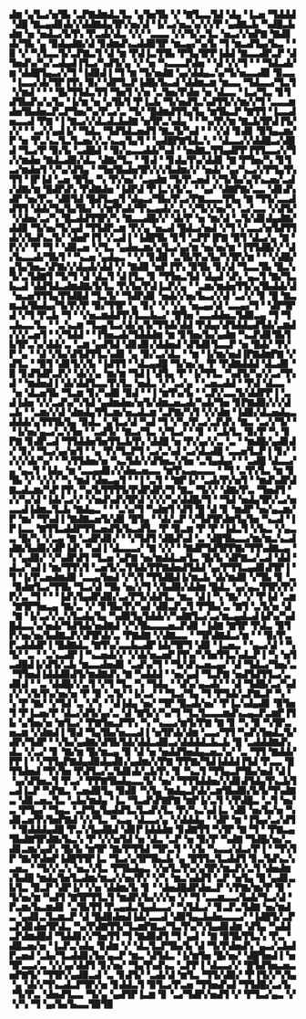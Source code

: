 ▟▆▝▄▜▃▞▅▜▙▝▃▛▇▟▆▟▃▜▃▝▄▜▅▜▙▝▞▝▇▜▃▃▜▟▝▟▄▝▐▃▅▝▜▟▟▟▝▟█▝▇▃▄▟▊▟▞▞▟▟▇▟▄▜▛▞▅▞▟▝▐▞▃▞▅▃▚▞▞▞▛▝▄▟▇▃▙▝▚▟█▃▙▟▆▝▅▝▅▟▃▞▙▜▚▝▛▃▟▞▟▃▝▞▞▝▃▃▃▝▞▞▜▞▃▜▃▝▅▃▞▞▅▛▇▝▇▟▊▟▞▜▙▝▄▝▉▟▄▟▇▞▟▝▊▟▆▟▚▃▟▟▉▜▛▝▆▃▄▞▚▞▙▝▜▝▆▃▟▜▄▞▙▃▝▝▉▝▞▝▚▜▃▃▜▞▃▛▇▃▜▝▟▝▆▝▛▟▐▃▜▜▙▝▛▜▄▜▛▛▐▟▟▝▇▃▃▟▛▃▛▝▟▜▅▟▚▞▚▞▃▟▄▟▐▜▃▞▚▟▜▞▄▝▞▝▅▝▚▃▃▃▛▟▅▝▝▟▝▞▞▜▝▝▝▜▟▃▟▞▆▝▟▟█▜▄▃▞▞▜▝▐▟▉▟▐▝▜▝▆▝▜▞▅▟▇▝▄▞▟▟▄▃▚▞▜▞▅▃▃▟▉▝▉▃▃▝▐▃▃▞▟▞▜▛▐▜▚▝▉▞▝▟▛▜▃▛▐▟█▞▙▃▟▝▟▟▆▃▆▝▆▃▃▝▜▟▃▃▞▜▃▜▝▞▆▟▝▝▝▝█▞▜▜▟▃▜▜▝▜▅▜▝▞▅▝▃▜▅▞▛▟▅▝▅▝▟▃▃▝▐▃▞▜▃▝▊▜▟▜▙▟▚▞▄▜▄▝▐▞▆▝▅▝▄▜▙▜▝▛▐▃▙▝▜▞▅▟▜▃▚▟▜▜▞▞▆▞▞▜▝▃▃▃▆▟▅▜▙▟▅▃▛▃▛▜▅▞▚▞▛▃▞▃▝▜▞▝█▟▆▟▜▜▄▜▄▝▆▜▙▃▛▝▇▜▜▝▐▃▃▟▅▃▃▟▝▛▇▝▐▝▇▃▞▞▟▃▟▃▙▟▇▝▅▜▛▃▚▟▄▝▝▝▚▞▛▞▆▝▇▃▙▜▛▟▐▜▞▞▞▝▝▃▞▞▄▟▐▞▝▜▟▃▝▜▟▜▟▃▅▟▜▝▇▃▜▞▚▟▝▝▝▞▟▝▊▟▊▝▉▜▄▃▆▞▛▝▅▝▛▃▚▃▜▃▜▃▅▞▞▃▚▃▄▜▄▜▝▝▄▟█▛▇▜▟▃▚▝▝▟▃▃▞▞▟▟█▃▞▟█▟▝▜▃▞▛▝▉▞▙▝▃▟█▟▝▝▉▞▄▃▃▟▟▞▚▟▝▝▅▟▇▃▜▜▄▟▛▛▐▜▜▃▃▞▞▜▞▞▆▟▅▝▇▟▃▟▉▞▟▃▝▟▇▞▜▃▝▝▊▟▝▝▊▟▄▜▚▞▟▟▊▝▇▝▛▜▅▞▚▝▊▜▃▞▆▟▅▜▝▞▚▞▟▜▄▝▝▜▅▜▙▟▅▜▛▞▞▞▙▟▆▞▞▝▅▟▞▝▄▞▚▃▞▞▛▜▄▜▚▜▜▝▐▛▐▟▝▃▅▝█▜▄▝▚▝▛▞▅▞▝▃▄▟▆▝▜▞▛▃▅▟▝▞▜▞▙▞▄▜▚▃▅▞▃▟▞▟▇▞▆▝█▟▛▟▚▝▛▟▇▟▅▝▐▟▛▟▝▛▐▃▚▜▞▃▝▝▄▞▝▟▇▛▇▞▃▃▝▟▊▟▚▟▛▝▅▞▛▃▝▟▉▜▟▝█▟▜▃▄▜▝▟▄▃▞▜▙▞▛▃▞▛▇▃▃▃▜▜▄▝▇▝▜▜▞▃▃▟▟▜▜▝▟▟▞▜▄▜▄▜▙▞▝▞▆▜▚▟▞▜▚▃▄▟▞▃▚▝▞▜▞▞▅▞▚▝▃▞▃▃▝▞▟▜▞▝▞▟▅▞▃▞▚▝█▃▟▟▜▜▛▞▚▝▇▃▃▟█▞▞▝▟▞▛▝▅▝▆▞▟▝▃▜▞▟▊▟▄▟▇▞▟▟▉▝▜▞▅▞▜▞▄▟▝▜▜▟▛▃▆▝▛▞▄▝▅▃▟▝█▟▃▞▅▟▝▞▜▝▞▃▃▞▅▜▟▜▜▟▞▞▙▟▚▃▜▞▝▟▅▛▐▜▝▞▃▟▐▝▐▟█▜▙▝▊▜▝▃▛▛▐▛▇▝▉▜▝▟▃▞▄▝▇▝▛▞▞▝▛▝▜▝▝▟▉▃▅▝▞▜▃▝▄▟▅▃▆▞▄▜▃▞▄▞▆▝▅▞▅▞▆▝▐▜▜▟█▞▞▝▟▞▙▃▃▟▞▜▙▜▝▝▚▃▅▝▄▟▄▃▝▝▞▝▊▟▉▝▃▜▙▜▚▞▙▞▚▜▛▞▆▝▝▝▞▟█▞▄▜▄▜▅▃▚▛▇▞▞▟▄▟▞▟▟▝▞▝▇▟▉▝▅▛▐▜▚▝▉▜▙▝▊▞▟▝▜▃▃▜▙▝█▃▚▜▞▃▜▟▇▜▝▜▞▜▝▟▝▟▃▜▝▟▐▜▃▝▊▝▜▜▅▃▜▟▝▟▄▟▝▟▚▝▄▃▜▝▇▞▜▃▙▃▟▝▟▟▜▟▃▟▆▟▇▞▙▜▃▝▛▞▙▞▛▟▐▃▛▞▄▝▝▃▆▞▆▟▅▜▜▞▄▜▙▟▟▞▟▝▅▃▅▜▜▜▄▜▜▟█▟▝▜▃▜▞▝▜▟▛▟▊▝▅▟▞▞▅▞▙▃▞▞▟▝▃▞▞▝▊▝█▝▇▃▆▃▙▜▙▟▄▞▜▞▛▞▛▝▉▞▜▜▛▝▄▝▊▞▝▞▝▞▄▝▅▃▄▞▟▝▃▃▄▞▜▝▝▟▛▜▛▟▝▞▜▝▛▃▙▝▜▝▝▞▅▃▆▟▟▜▚▜▃▃▙▃▞▝█▜▅▝▃▃▟▟▅▃▜▟▉▃▄▝▜▝▜▃▙▃▃▜▃▝▝▃▚▃▆▝▜▃▄▜▃▞▟▞▄▜▞▜▜▟▞▟▟▝▛▟▄▞▟▜▟▟▄▟▜▟▞▃▆▟▞▞▞▃▅▜▝▝▞▜▟▟▝▝▐▜▅▃▟▞▜▟▟▟▆▝▆▝▊▜▅▞▙▞▄▟▆▝▚▃▛▟▊▜▙▜▙▜▛▃▚▞▟▟▞▃▝▃▆▝▄▟▜▟▝▟▊▟▊▞▟▟▅▟▝▟▜▟▊▜▃▃▛▝▅▝█▟▞▝▛▞▛▝▄▝▝▟▝▞▙▞▟▜▟▜▜▃▚▟▊▝▄▝▉▞▃▞▟▃▝▝▆▝▐▞▆▞▅▟▐▛▇▟▆▛▇▝▞▟▜▃▝▝▉▜▝▟▊▜▞▞▙▝▐▟▜▜▝▝▟▃▄▟█▝▜▞▅▞▄▝▛▝▛▟▇▟▟▟▝▟▃▟▊▝▉▝▊▟▜▟▛▃▛▞▝▟▞▞▄▝▆▞▆▝▜▟▐▝▟▜▄▝▛▝▐▞▜▜▃▝▚▟▜▞▚▞▞▃▞▜▚▟▝▝▆▟▅▟▐▝▟▞▟▟▜▃▃▜▚▜▃▝▅▟▃▝▞▝▃▞▄▝▝▃▅▃▟▟▝▝▛▟▝▟▃▃▝▝▅▝▟▃▅▜▙▝▜▃▆▝▊▞▚▟▉▝▉▟▝▝▐▝▆▜▚▞▙▝▝▃▛▞▃▃▜▞▟▟▛▛▐▝▃▟▐▟▅▝▞▞▃▟▚▞▚▜▟▝▄▟▆▟▅▞▅▜▞▟▆▃▅▃▟▞▚▟▞▜▅▝▊▛▇▟▉▞▞▞▟▃▙▝▝▃▆▞▞▟▝▟▆▟▄▜▜▃▆▞▅▃▟▃▆▝▃▛▇▞▚▜▝▞▞▟▆▝▐▟▉▞▟▃▅▟▄▃▟▟▟▞▄▜▜▜▙▜▄▝▉▟▃▝▄▜▃▞▟▝▚▟▝▜▝▞▚▞▛▃▞▃▛▟▚▝▇▃▝▃▞▞▜▞▝▝▐▞▅▞▄▃▞▃▚▜▅▝▝▃▟▜▞▝▇▃▞▜▃▝▞▜▃▞▝▝▊▝▝▃▙▜▃▝▉▞▛▝▚▝▊▛▇▝▊▟▛▃▟▝▜▜▟▟▅▜▅▜▜▃▙▜▚▝▟▟█▝▅▝▛▞▄▞▞▃▝▃▝▝▆▟█▞▄▟▊▟▞▝▊▞▝▜▃▞▄▞▅▜▝▝▄▝▛▞▜▃▛▜▝▃▞▃▚▟▝▃▞▟▃▟█▝▃▃▅▜▃▛▐▝▊▞▝▞▞▞▟▞▚▞▝▝▚▜▜▟▅▞▅▝▚▃▜▟▞▞▟▜▅▃▚▜▅▝▃▜▄▟▄▞▝▝▃▟█▝▟▃▃▞▄▝▄▃▜▝▐▟▄▝▆▝▃▃▄▟▊▞▞▟▅▃▅▃▃▝▆▜▚▃▄▃▃▃▝▝▜▝▃▜▚▜▃▝▆▝▊▜▙▝▞▝▞▞▞▝▚▝▆▟▝▟▅▃▄▜▝▝▐▝▃▜▝▝▇▛▐▞▝▃▟▞▛▞▅▜▝▝▆▟▚▟▛▟▇▃▟▃▆▞▚▛▐▜▚▝▚▞▙▜▜▜▜▞▛▟▛▟▛▞▜▝▇▃▝▜▞▞▝▟▇▞▛▃▝▜▅▟▜▝▞▞▚▞▟▝▐▟▞▃▞▞▝▞▅▟▚▟▚▜▛▟▝▞▞▞▚▞▟▟█▞▜▝▝▜▟▝▅▟▄▜▛▞▃▞▅▃▃▟▐▟▆▃▜▃▙▝▇▟▄▃▝▝▝▃▚▞▜▝▚▟▆▜▝▟▜▝█▝▟▝▊▝▆▟▛▝▅▞▄▃▆▞▛▝▆▞▝▜▚▟▐▝▇▟▇▃▅▜▞▟▊▝█▜▄▝▝▟▞▃▛▝▞▜▟▜▛▟▆▜▄▜▅▝▚▃▟▝▐▛▐▃▃▝▇▜▜▃▟▟▛▜▜▃▅▟▜▞▙▃▟▜▃▝▛▝▉▃▆▝▛▝▛▝▐▟▃▜▝▞▙▃▝▞▄▃▃▝█▞▚▝▞▃▄▝▇▝▃▟▛▟▊▞▝▝▞▜▟▜▝▟█▟▚▟▝▃▝▟█▜▙▃▃▞▆▞▆▃▚▃▟▟▇▞▙▟▉▞▟▛▐▟▚▝▚▟▐▝▟▃▃▃▞▝▇▝▞▞▝▝▇▟▛▜▟▜▛▛▇▞▜▜▚▟▇▃▄▝▚▝▄▟▉▞▝▞▚▟▛▟▜▝▜▃▅▝▄▛▇▝▅▞▆▟▟▃▅▜▃▝█▞▙▝▟▛▇▃▞▃▟▝▟▟▝▟▃▞▚▟▐▝▆▞▜▜▚▜▝▃▅▜▞▃▜▜▟▞▛▛▇▟▅▟▜▟▟▝▄▞▛▜▜▃▄▟▊▟▜▛▐▝▜▝▐▞▛▃▅▟▆▟▉▝▃▃▄▜▅▟▝▞▚▜▝▜▜▟█▟▐▞▆▃▙▝▟▞▆▟▉▝▞▜▙▝▊▝▃▝▉▟▆▜▃▞▜▜▙▝▜▃▞▟▝▜▙▝▅▞▞▜▝▞▙▟▉▞▟▟▆▝█▟▃▝▄▞▄▃▜▜▛▞▛▞▛▞▃▝▜▝▝▝▐▟▚▜▄▟▛▟▉▞▃▞▛▜▞▟▟▜▃▝▆▃▝▟▐▝▚▝▇▞▝▞▝▛▐▟▝▃▆▝▇▜▛▜▅▃▄▝▇▞▃▝▞▝▊▜▙▞▛▞▚▟▝▟▉▃▛▃▜▝▛▜▙▞▃▝▇▜▝▃▜▞▅▝▟▝▇▝▐▞▃▞▞▃▚▜▃▟▄▜▄▝▚▟▉▜▄▜▟▟▞▞▚▟▇▜▃▞▃▞▆▃▄▟▃▟▐▟▚▞▚▟█▟▃▃▚▞▅▟▞▜▟▜▟▞▅▟▇▟▝▞▚▜▙▃▃▃▅▃▛▟▊▝▐▟▇▝▇▜▛▝▛▟▃▝▉▜▛▞▅▞▅▞▙▟▇▃▛▞▟▜▛▟▞▃▝▛▇▟▇▝▞▟▇▃▃▝▝▜▛▟▇▟▃▞▆▝▝▝▉▞▛▃▛▃▟▟▟▛▐▝█▟▇▟▃▝▇▜▚▞▃▃▙▃▟▛▐▟▞▜▛▜▝▟▉▝▐▃▅▃▝▝▄▃▞▟▝▝▚▜▞▝▃▝▝▃▚▃▟▛▐▝▚▃▅▟▞▞▝▞▟▞▅▃▅▛▐▜▚▞▚▜▅▜▜▃▚▟▃▛▐▝▚▝▅▜▃▟█▟▐▞▟▜▞▃▙▝▆▃▃▟▅▟▊▝▃▟▚▞▜▝▝▜▞▟▚▃▅▃▄▞▝▟▝▜▟▃▞▜▅▞▃▝▜▜▅▟▐▟▟▟▉▟▜▞▆▟▇▟▚▝▇▝▚▟▟▟▝▝▅▞▄▟▝▜▃▛▇▝▅▟▜▟▜▜▃▞▃▟▊▟▝▝▃▝▟▟█▞▞▃▜▝▞▜▝▜▃▝▚▝▜▟▄▝▝▟▚▞▄▃▟▞▝▝▟▝▜▟█▞▃▞▚▟▞▞▝▞▙▜▚▞▅▞▅▝▛▝▉▝▃▜▞▝▐▞▃▞▝▝▜▃▞▜▄▝▜▝▛▜▟▞▃▛▇▃▛▝▚▝▚▝▛▝▇▞▝▞▜▟▝▃▝▞▚▝▝▟▐▟▄▝▅▞▝▜▛▝█▃▟▞▅▞▝▛▐▃▚▟▄▟▊▝▉▜▅▜▝▛▐▃▅▞▛▝▟▃▞▟▜▞▄▞▃▝▟▝▇▜▞▞▚▞▜▝▜▃▜▃▃▃▆▟▚▃▄▃▛▃▆▛▐▜▙▝▄▜▅▞▅▝▆▜▃▞▝▛▇▜▅▃▛▜▚▝▚▝▚▃▃▞▆▜▞▛▇▝▇▝▊▝▚▝▉▝▚▜▛▃▅▃▆▝▞▟▆▟▐▝▉▟▝▜▄▜▙▞▅▃▃▟▐▝▅▜▛▟▞▟▆▝▃▃▞▜▜▝▚▟▚▜▅▟▃▜▞▟▛▞▜▟▛▝▝▞▙▞▄▟▇▞▟▜▙▜▟▞▟▟▃▟▉▃▞▟▟▟▟▃▙▃▙▝█▝▃▟▟▟▇▟▚▟▃▝▞▃▞▝▊▝▇▞▆▝█▞▆▃▄▝▉▝▟▝▅▝▅▟▟▜▅▟▄▃▅▃▚▞▝▃▝▜▜▝▇▟▟▞▛▛▐▝▝▞▜▜▄▛▇▟▄▟▉▟▄▟▊▞▄▟▆▞▞▛▇▝▛▛▇▞▜▟▐▟▟▟▐▜▟▝▛▃▃▝█▜▜▟▅▟▝▜▚▜▅▝▛▟▜▃▞▃▜▟▊▟▞▃▙▜▚▝▊▝▚▃▜▝▜▜▄▃▛▜▙▞▅▟▝▟▐▝▄▞▟▜▅▃▜▝▛▃▞▝▛▛▇▜▙▟▄▃▃▜▞▝▅▞▝▜▜▜▟▟▅▞▞▟▊▟▜▟▄▜▚▃▙▜▃▟▐▃▛▝▚▛▇▃▝▃▅▟▉▜▄▝▉▟▊▝▚▜▄▝▆▟▄▃▛▟▞▃▆▜▙▟▉▞▙▜▞▜▚▟▇▃▝▟▊▃▅▃▜▃▝▃▙▞▆▟▄▝▐▃▝▜▃▟▚▛▇▛▇▝▆▛▐▞▃▜▝▞▛▟█▃▝▃▜▝▅▞▃▝▛▜▄▞▝▜▄▃▝▃▛▜▄▜▄▟▟▜▃▜▃▟▚▜▃▝▛▞▚▃▚▟▐▃▝▟▉▝▅▞▙▞▅▝▚▟▊▃▅▜▚▜▅▛▇▟▝▞▞▜▃▝▚▃▄▝▟▃▃▞▄▝▞▟▟▟▄▝▝▟▛▝▆▝▐▜▄▞▃▞▟▜▝▝▉▟▟▟▄▟█▝▛▃▚▜▄▟█▟▝▟▊▛▐▟▟▟▆▝▊▟▇▜▜▝▚▜▛▝▇▝▜▝▝▛▇▃▄▜▙▟▇▜▛▟▇▞▙▃▚▝▛▝▞▞▅▜▟▝▅▝▟▃▝▃▛▝▅▝▉▞▛▝▚▟▇▝▜▟█▞▅▞▃▟▊▃▆▞▄▟▚▝█▞▙▝▆▜▛▝▇▞▛▜▜▟▝▜▛▃▜▝▝▞▙▝▚▃▃▞▟▃▞▛▐▝▝▜▚▜▛▝▇▞▛▟▅▛▐▟█▜▜▛▐▃▝▜▃▞▄▜▛▜▙▃▙▝▄▝█▜▜▃▜▃▟▟▜▝▊▃▜▟▚▃▚▃▅▃▝▝▜▞▞▃▚▝▅▃▚▜▃▝▛▜▙▟▄▃▝▞▅▜▃▜▚▞▄▜▛▞▆▃▛▞▃▜▝▟▅▟▆▞▙▟█▝▆▟▄▜▅▜▃▟▆▞▆▃▞▞▅▞▛▞▝▞▚▝▆▃▚▟▟▜▝▃▛▝▅▜▄▝█▝▄▟▊▃▙▜▃▝▉▃▛▝▟▛▐▞▝▞▅▝▟▟▆▞▙▝▊▝▝▟▅▟█▟▛▟▅▃▛▝▞▛▇▞▆▞▛▝▉▝▜▞▅▞▆▝▚▟▜▝▇▜▛▜▜▃▜▝▆▟▛▞▙▞▞▞▅▝▞▝▜▝▃▃▆▃▃▞▙▟▞▜▃▞▟▝▛▃▆▞▙▃▆▟▊▝▃▜▙▜▜▝▛▃▄▟▃▜▄▟▃▃▞▝▚▜▟▃▞▝▊▃▛▃▜▟▇▝▅▞▆▟▃▝▄▟▊▃▜▃▆▃▛▝▟▝█▟▉▟▅▟▐▟▞▃▃▟▝▟▉▜▄▃▙▟▅▃▃▃▞▝▐▟█▜▞▃▛▃▛▟▊▟▅▜▛▟▃▝▚▞▛▟▇▜▜▞▜▃▆▛▇▃▞▜▃▜▚▞▚▜▄▟▊▟▆▝▟▜▄▝▚▟▟▃▛▟▆▟█▟▝▜▟▟▊▞▞▜▅▜▜▝▜▝▇▟▉▟▜▝▜▝▄▟▝▝▇▝▉▜▙▜▜▃▚▝▛▃▝▟█▃▅▞▅▝▐▃▛▃▚▟▄▝▊▟▆▝▞▝▟▃▜▃▛▜▙▞▙▝▟▝▜▞▛▟▅▟▚▝▄▃▞▃▙▟▛▃▅▟▝▃▙▞▜▃▟▟▊▞▙▞▄▃▛▝▆▃▝▟▜▟▃▝▐▞▆▜▅▝█▞▅▞▝▟█▜▅▟▐▝▅▜▛▃▃▞▃▝▞▞▄▞▟▟▜▝▊▞▅▞▝▜▄▜▚▟▚▃▝▃▛▛▐▝▟▃▃▞▞▝█▜▟▜▅▃▅▃▅▛▇▜▞▝▜▜▛▞▄▟▉▃▟▝▃▝▊▟▜▞▝▃▟▞▟▝▆▜▃▝▜▜▞▟▉▞▝▛▐▜▞▞▚▜▄▝▄▝▟▞▞▜▚▃▟▃▛▜▛▞▅▝▊▟▟▃▜▝▉▜▃▞▛▃▅▝▜▜▅▟▚▟▝▜▜▟█▞▃▞▙▝▜▞▛▃▝▟▅▟▜▃▃▝▜▞▄▝▄▟▜▛▐▃▆▝▊▝▃▞▜▟▛▞▅▟▜▝▞▝▛▜▃▞▄▃▝▞▝▞▚▝▜▝▄▞▙▞▙▃▃▜▉▜▉
